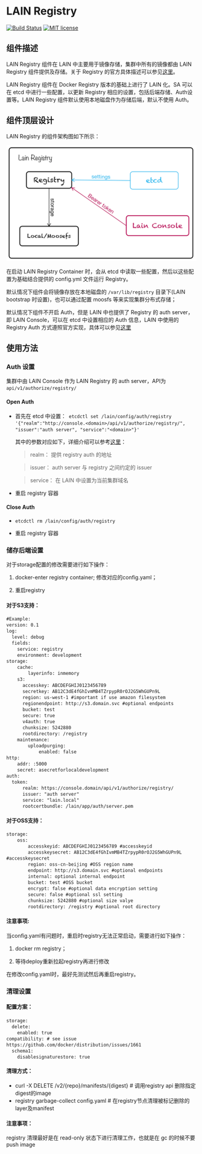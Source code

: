 # LAIN Registry

[![Build Status](https://travis-ci.org/laincloud/registry.svg?branch=master)](https://travis-ci.org/laincloud/registry)
[![MIT license](https://img.shields.io/github/license/mashape/apistatus.svg)](https://opensource.org/licenses/MIT)

## 组件描述
LAIN Registry 组件在 LAIN 中主要用于镜像存储，集群中所有的镜像都由 LAIN Registry 组件提供及存储。关于 Registry 的官方具体描述可以参见[这里](https://github.com/docker/distribution)。

LAIN Registry 组件在 Docker Registry 版本的基础上进行了 LAIN 化。SA 可以在 etcd 中进行一些配置，以更新 Registry 相应的设置，包括后端存储、Auth设置等。LAIN Registry 组件默认使用本地磁盘作为存储后端，默认不使用 Auth。

## 组件顶层设计

LAIN Registry 的组件架构图如下所示：

![LAIN Registry 架构图](registry.png)

在启动 LAIN Registry Container 时，会从 etcd 中读取一些配置，然后以这些配置为基础结合提供的 config.yml 文件运行 Registry。

默认情况下组件会将镜像存放在本地磁盘的 `/var/lib/registry` 目录下(LAIN bootstrap 时设置)，也可以通过配置 moosfs 等来实现集群分布式存储；

默认情况下组件不开启 Auth，但是 LAIN 中也提供了 Registry 的 auth server，即 LAIN Console，可以在 etcd 中设置相应的 Auth 信息，LAIN 中使用的 Registry Auth 方式遵照官方实现，具体可以参见[这里](https://docs.docker.com/registry/spec/auth/token/)


## 使用方法
### Auth 设置
集群中由 LAIN Console 作为 LAIN Registry 的 auth server，API为`api/v1/authorize/registry/`

#### Open Auth 

- 首先在 etcd 中设置：` etcdctl set /lain/config/auth/registry '{"realm":"http://console.<domain>/api/v1/authorize/registry/", "issuer":"auth server", "service":"<domain>"}'`

    其中的参数对应如下，详细介绍可以参考[这里](https://docs.docker.com/registry/configuration/#token)：
    
    > realm： 提供 registry auth 的地址
    
    > issuer： auth server 与 registry 之间约定的 issuer
    
    > service： 在 LAIN 中设置为当前集群域名

- 重启 registry 容器

#### Close Auth

- `etcdctl rm /lain/config/auth/registry`

- 重启 registry 容器


### 储存后端设置

对于storage配置的修改需要进行如下操作：

1. docker-enter registry container; 修改对应的config.yaml；

2. 重启registry

#### 对于S3支持：

```
#Example:
version: 0.1
log:
  level: debug
  fields:
    service: registry
    environment: development
storage:
    cache:
        layerinfo: inmemory
    s3:
      accesskey: ABCDEFGHIJ0123456789
      secretkey: AB12C3dE4fGhIvmMB4TZrpypR0rOJ2G5WhGUPn9L
      region: us-west-1 #important if use amazon filesystem
      regionendpoint: http://s3.domain.svc #optional endpoints 
      bucket: test
      secure: true
      v4auth: true
      chunksize: 5242880
      rootdirectory: /registry
    maintenance:
        uploadpurging:
            enabled: false
http:
    addr: :5000
    secret: asecretforlocaldevelopment
auth:
  token:
      realm: https://console.domain/api/v1/authorize/registry/
      issuer: "auth server"
      service: "lain.local"
      rootcertbundle: /lain/app/auth/server.pem
```

#### 对于OSS支持：

```
storage:
    oss:
        accesskeyid: ABCDEFGHIJ0123456789 #accesskeyid
        accesskeysecret: AB12C3dE4fGhIvmMB4TZrpypR0rOJ2G5WhGUPn9L #accesskeysecret
        region: oss-cn-beijing #OSS region name
        endpoint: http://s3.domain.svc #optional endpoints
        internal: optional internal endpoint
        bucket: test #OSS bucket
        encrypt: false #optional data encryption setting
        secure: false #optional ssl setting
        chunksize: 5242880 #optional size valye
        rootdirectory: /registry #optional root directory
```

#### 注意事项:

当config.yaml有问题时，重启时registry无法正常启动，需要进行如下操作：

1. docker rm registry；

2. 等待deploy重新拉起registry再进行修改

在修改config.yaml时，最好先测试然后再重启registry。


### 清理设置

#### 配置方案：

```
storage:
  delete:
    enabled: true
compatibility: # see issue https://github.com/docker/distribution/issues/1661
  schema1:
    disablesignaturestore: true
```

#### 清理方式：

- curl -X DELETE /v2/{repo}/manifests/{digest} # 调用registry api 删除指定digest的image
- registry garbage-collect config.yaml # 在registry节点清理被标记删除的layer及manifest


#### 注意事项：

registry 清理最好是在 read-only 状态下进行清理工作，也就是在 gc 的时候不要 push image
